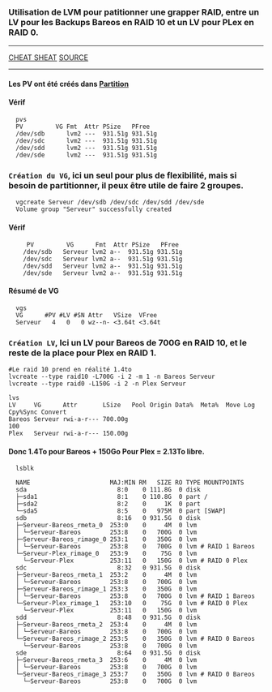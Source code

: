 ### Utilisation de LVM pour patitionner une grapper RAID, entre un LV pour les Backups Bareos en RAID 10 et un LV pour PLex en RAID 0.

---

[CHEAT SHEAT](http://www.datadisk.co.uk/html_docs/redhat/rh_lvm.htm)
[SOURCE](https://wiki.gentoo.org/wiki/LVM#LVM_RAID10)


---


#### Les PV ont été créés dans [Partition](https://github.com/NALSED/TUTO/blob/main/PERSO/SAUVEGARDE/LVM/Partition.md#cette-partie-aborde-les-probl%C3%A9mes-li%C3%A9s-au-partitionement-avec-lvm)
#### Vérif
      pvs
      PV         VG Fmt  Attr PSize   PFree
      /dev/sdb      lvm2 ---  931.51g 931.51g
      /dev/sdc      lvm2 ---  931.51g 931.51g
      /dev/sdd      lvm2 ---  931.51g 931.51g
      /dev/sde      lvm2 ---  931.51g 931.51g


### `Création du VG`, ici un seul pour plus de flexibilité, mais si besoin de partitionner, il peux être utile de  faire 2 groupes.

      vgcreate Serveur /dev/sdb /dev/sdc /dev/sdd /dev/sde
      Volume group "Serveur" successfully created

#### Vérif
         PV         VG      Fmt  Attr PSize   PFree
        /dev/sdb   Serveur lvm2 a--  931.51g 931.51g
        /dev/sdc   Serveur lvm2 a--  931.51g 931.51g
        /dev/sdd   Serveur lvm2 a--  931.51g 931.51g
        /dev/sde   Serveur lvm2 a--  931.51g 931.51g

#### Résumé de VG
      vgs
      VG      #PV #LV #SN Attr   VSize  VFree
      Serveur   4   0   0 wz--n- <3.64t <3.64t


### `Création LV`, Ici un LV pour Bareos de 700G en RAID 10, et le reste de la place pour Plex en RAID 1.

    #Le raid 10 prend en réalité 1.4to 
    lvcreate --type raid10 -L700G -i 2 -m 1 -n Bareos Serveur
    lvcreate --type raid0 -L150G -i 2 -n Plex Serveur

    lvs
    LV     VG      Attr       LSize   Pool Origin Data%  Meta%  Move Log Cpy%Sync Convert
    Bareos Serveur rwi-a-r--- 700.00g                                    100
    Plex   Serveur rwi-a-r--- 150.00g

#### Donc 1.4To pour Bareos + 150Go Pour Plex = 2.13To libre.

      lsblk
      
      NAME                      MAJ:MIN RM   SIZE RO TYPE MOUNTPOINTS
      sda                         8:0    0 111.8G  0 disk
      ├─sda1                      8:1    0 110.8G  0 part /
      ├─sda2                      8:2    0     1K  0 part
      └─sda5                      8:5    0   975M  0 part [SWAP]
      sdb                         8:16   0 931.5G  0 disk
      ├─Serveur-Bareos_rmeta_0  253:0    0     4M  0 lvm
      │ └─Serveur-Bareos        253:8    0   700G  0 lvm 
      ├─Serveur-Bareos_rimage_0 253:1    0   350G  0 lvm
      │ └─Serveur-Bareos        253:8    0   700G  0 lvm # RAID 1 Bareos
      └─Serveur-Plex_rimage_0   253:9    0    75G  0 lvm
        └─Serveur-Plex          253:11   0   150G  0 lvm # RAID 0 Plex
      sdc                         8:32   0 931.5G  0 disk
      ├─Serveur-Bareos_rmeta_1  253:2    0     4M  0 lvm
      │ └─Serveur-Bareos        253:8    0   700G  0 lvm
      ├─Serveur-Bareos_rimage_1 253:3    0   350G  0 lvm
      │ └─Serveur-Bareos        253:8    0   700G  0 lvm # RAID 1 Bareos
      └─Serveur-Plex_rimage_1   253:10   0    75G  0 lvm # RAID 0 Plex
        └─Serveur-Plex          253:11   0   150G  0 lvm
      sdd                         8:48   0 931.5G  0 disk
      ├─Serveur-Bareos_rmeta_2  253:4    0     4M  0 lvm
      │ └─Serveur-Bareos        253:8    0   700G  0 lvm
      └─Serveur-Bareos_rimage_2 253:5    0   350G  0 lvm # RAID 0 Bareos
        └─Serveur-Bareos        253:8    0   700G  0 lvm
      sde                         8:64   0 931.5G  0 disk
      ├─Serveur-Bareos_rmeta_3  253:6    0     4M  0 lvm
      │ └─Serveur-Bareos        253:8    0   700G  0 lvm
      └─Serveur-Bareos_rimage_3 253:7    0   350G  0 lvm # RAID 0 Bareos 
        └─Serveur-Bareos        253:8    0   700G  0 lvm






      

